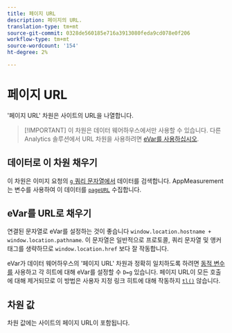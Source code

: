 ```yaml
---
title: 페이지 URL
description: 페이지의 URL.
translation-type: tm+mt
source-git-commit: 0328de560185e716a3913080feda9cd078e0f206
workflow-type: tm+mt
source-wordcount: '154'
ht-degree: 2%

---
```



# 페이지 URL

&#39;페이지 URL&#39; 차원은 사이트의 URL을 나열합니다.

>[!IMPORTANT] 이 차원은 데이터 웨어하우스에서만 사용할 수 있습니다. 다른 Analytics 솔루션에서 URL 차원을 사용하려면 [eVar를 사용하십시오](evar.md).

## 데이터로 이 차원 채우기

이 차원은 이미지 요청의 [`g` 쿼리 문자열에서](/help/implement/validate/query-parameters.md) 데이터를 검색합니다. AppMeasurement는 변수를 사용하여 이 데이터를 [`pageURL`](/help/implement/vars/page-vars/pageurl.md) 수집합니다.

## eVar를 URL로 채우기

연결된 문자열로 eVar를 설정하는 것이 좋습니다 `window.location.hostname + window.location.pathname`. 이 문자열은 일반적으로 프로토콜, 쿼리 문자열 및 앵커 태그를 생략하므로 `window.location.href` 보다 잘 작동합니다.

eVar가 데이터 웨어하우스의 &#39;페이지 URL&#39; 차원과 정확히 일치하도록 하려면 [동적 변수를](/help/implement/vars/page-vars/dynamic-variables.md) 사용하고 각 히트에 대해 eVar를 설정할 수 `D=g` 있습니다. 페이지 URL이 모든 호출에 대해 제거되므로 이 방법은 사용자 지정 링크 히트에 대해 작동하지 [`tl()`](/help/implement/vars/functions/tl-method.md) 않습니다.

## 차원 값

차원 값에는 사이트의 페이지 URL이 포함됩니다.
